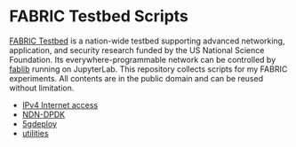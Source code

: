 # FABRIC Testbed Scripts

[FABRIC Testbed](https://fabric-testbed.net/) is a nation-wide testbed supporting advanced networking, application, and security research funded by the US National Science Foundation.
Its everywhere-programmable network can be controlled by [fablib](https://fabric-fablib.readthedocs.io/) running on JupyterLab.
This repository collects scripts for my FABRIC experiments.
All contents are in the public domain and can be reused without limitation.

* [IPv4 Internet access](ipv4)
* [NDN-DPDK](ndn-dpdk)
* [5gdeploy](5gdeploy)
* [utilities](util)
